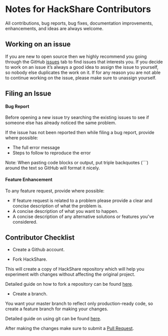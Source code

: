 # Notes for HackShare Contributors

All contributions, bug reports, bug fixes, documentation improvements, enhancements, and ideas are always welcome.

## Working on an issue

If you are new to open source then we highly recommend you going through the GitHub [issues](https://github.com/eKhattak/hackshare/issues) tab to find issues that interests you. If you decide to work on an issue it’s always a good idea to assign the issue to yourself, so nobody else duplicates the work on it. If for any reason you are not able to continue working on the issue, please make sure to unassign yourself.


## Filing an Issue

#### Bug Report

Before opening a new issue try searching the existing issues to see if someone else has already noticed the same problem.

If the issue has not been reported then while filing a bug report, provide where possible:

- The full error message
- Steps to follow to reproduce the error

Note: When pasting code blocks or output, put triple backquotes (```) around the text so GitHub will format it nicely.

#### Feature Enhancement

To any feature request, provide where possible:

- If feature request is related to a problem please provide a clear and concise description of what the problem is.
- A concise description of what you want to happen.
- A concise description of any alternative solutions or features you've considered.

## Contributor Checklist

- Create a Github account.

- Fork HackShare.

This will create a copy of HackShare repository which will help you experiment with changes without affecting the original project. 

Detailed guide on how to fork a repository can be found [here](https://docs.github.com/en/github/getting-started-with-github/fork-a-repo).

- Create a branch.

You want your master branch to reflect only production-ready code, so create a feature branch for making your changes.

Detailed guide on using git can be found [here](https://git-scm.com/docs).


After making the changes make sure to submit a [Pull Request](https://docs.github.com/en/github/collaborating-with-issues-and-pull-requests/about-pull-requests). 
